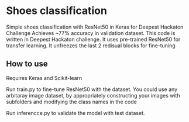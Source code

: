 # Shoes classification
Simple shoes classification with ResNet50 in Keras for Deepest Hackaton Challenge
Achieves ~77% accuracy in validation dataset.
This code is written in Deepest Hackaton challenge. It uses pre-trained ResNet50 for transfer learning. It unfreezes the last 2 redisual blocks for fine-tuning

## How to use
Requires Keras and Scikit-learn

Run train.py to fine-tune ResNet50 with the dataset.
You could use any arbitaray image dataset, by appropriately constructing your images with subfolders and modifying the class names in the code

Run inferencce.py to validate the model with test dataset.
